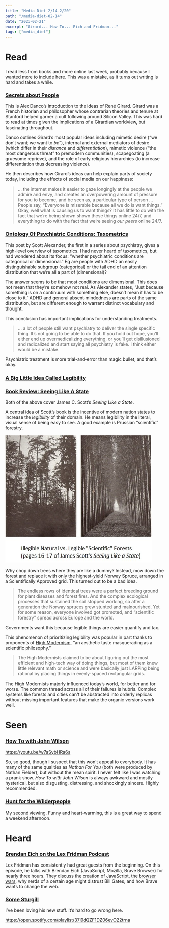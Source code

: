```yaml
---
title: "Media Diet 2/14-2/20"
path: "/media-diet-02-14"
date: "2021-02-21"
excerpt: "Girard... How To... Eich and Fridman..."
tags: ["media_diet"]
---
```


# Read

I read less from books and more online last week, probably because I wanted more to include here. This was a mistake, as it turns out writing is hard and takes a while.

### <a href="https://alexdanco.com/2019/04/28/secrets-about-people-a-short-and-dangerous-introduction-to-rene-girard/" target="_blank">Secrets about People</a>

This is Alex Danco’s introduction to the ideas of René Girard. Girard was a French historian and philosopher whose contrarian theories and tenure at Stanford helped garner a cult following around Silicon Valley. This was hard to read at times given the implications of a Girardian worldview, but fascinating throughout.

Danco outlines Girard’s most popular ideas including mimetic desire (“we don’t want; we want to *be*”), internal and external mediators of desire (which differ in their *distance* and *differentiation*), mimetic violence (“the most dangerous threat” to premodern communities), scapegoating (a gruesome reprieve), and the role of early religious hierarchies (to increase differentiation thus decreasing violence).

He then describes how Girard’s ideas can help explain parts of society today, including the effects of social media on our happiness:
> ... the internet makes it easier to gaze longingly at the people we admire and envy, and creates an overpowering amount of pressure for you to become, and be seen as, a particular type of person ... People say, “Everyone is miserable because all we do is want things.” Okay, well what is causing us to want things? It has little to do with the fact that we’re being shown shown these things online 24/7, and everything to do with the fact that we’re seeing *our peers* online 24/7.

### <a href="https://astralcodexten.substack.com/p/ontology-of-psychiatric-conditions" target="_blank">Ontology Of Psychiatric Conditions: Taxometrics</a>

This post by Scott Alexander, the first in a series about psychiatry, gives a high-level overview of taxometrics. I had never heard of taxometrics, but had wondered about its focus: “whether psychiatric conditions are categorical or dimensional.” Eg are people with ADHD an easily distinguishable subgroup (categorical) or the tail end of an attention distribution that we’re all a part of (dimensional)?

The answer seems to be that most conditions are dimensional. This does not mean that they’re somehow not real. As Alexander states, “Just because something is on a continuum with something else, doesn’t mean it has to be close to it.” ADHD and general absent-mindedness are parts of the same distribution, but are different enough to warrant distinct vocabulary and thought.

This conclusion has important implications for understanding treatments.
>... a lot of people still want psychiatry to deliver the single specific thing. It’s not going to be able to do that. If you hold out hope, you’ll either end up overmedicalizing everything, or you’ll get disillusioned and radicalized and start saying all psychiatry is fake. I think either would be a mistake.

Psychiatric treatment is more trial-and-error than magic bullet, and that’s okay.

### <a href="https://www.ribbonfarm.com/2010/07/26/a-big-little-idea-called-legibility/" target="_blank">A Big Little Idea Called Legibility</a>

### <a href="https://slatestarcodex.com/2017/03/16/book-review-seeing-like-a-state/" target="_blank">Book Review: Seeing Like A State</a>

Both of the above cover James C. Scott’s *Seeing Like a State*.

A central idea of Scott’s book is the incentive of modern nation states to increase the *legibility* of their domain. He means legibility in the literal, visual sense of being easy to see. A good example is Prussian “scientific” forestry.

<img src="../images/scientific-forestry.jpg">

Why chop down trees where they are like a dummy? Instead, mow down the forest and replace it with only the highest-yield Norway Spruce, arranged in a Scientifically Approved grid. This turned out to be a bad idea.
>The endless rows of identical trees were a perfect breeding ground for plant diseases and forest fires. And the complex ecological processes that sustained the soil stopped working, so after a generation the Norway spruces grew stunted and malnourished. Yet for some reason, everyone involved got promoted, and “scientific forestry” spread across Europe and the world.

Governments want this because legible things are easier quantify and tax. 

This phenomenon of prioritizing legibility was popular in part thanks to proponents of <a href="https://en.wikipedia.org/wiki/High_modernism" target="_blank">High Modernism</a>, “an aesthetic taste masquerading as a scientific philosophy.”
>The High Modernists claimed to be about figuring out the most efficient and high-tech way of doing things, but most of them knew little relevant math or science and were basically just LARPing being rational by placing things in evenly-spaced rectangular grids.

The High Modernists majorly influenced today’s world, for better and for worse. The common thread across all of their failures is hubris. Complex systems like forests and cities can't be abstracted into orderly replicas without missing important features that make the organic versions work well.

# Seen

### <a href="https://www.hbo.com/how-to-with-john-wilson" target="_blank">How To with John Wilson</a>

https://youtu.be/w7aSybHRa6s

So, so good, though I suspect that this won’t appeal to everybody. It has many of the same qualities as *Nathan For You* (both were produced by Nathan Fielder), but without the mean spirit. I never felt like I was watching a prank show. *How To with John Wilson* is always awkward and mostly hysterical, but also disgusting, distressing, and shockingly sincere. Highly recommended.

### <a href="https://www.imdb.com/title/tt4698684/" target="_blank">Hunt for the Wilderpeople</a>

My second viewing. Funny and heart-warming, this is a great way to spend a weekend afternoon.

# Heard

### <a href="https://www.youtube.com/watch?v=krB0enBeSiE" target="_blank">Brendan Eich on the Lex Fridman Podcast</a>

Lex Fridman has consistently had great guests from the beginning. On this episode, he talks with Brendan Eich (JavaScript, Mozilla, Brave Browser) for nearly three hours. They discuss the creation of JavaScript, the <a href="https://en.wikipedia.org/wiki/Browser_wars" target="_blank">browser wars</a>, why nerds of a certain age might distrust Bill Gates, and how Brave wants to change the web.

### <a href="https://open.spotify.com/playlist/37i9dQZF1DZ06evO22trna" target="_blank">Some Sturgill</a>

I’ve been loving his new stuff. It’s hard to go wrong here.

https://open.spotify.com/playlist/37i9dQZF1DZ06evO22trna
